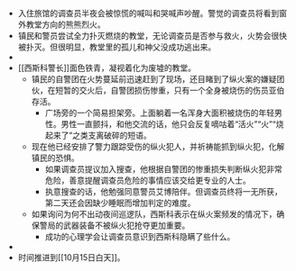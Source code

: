 - 入住旅馆的调查员半夜会被惊慌的喊叫和哭喊声吵醒。警觉的调查员将看到窗外教堂方向的熊熊烈火。
- 镇民和警员尝试全力扑灭燃烧的教堂，无论调查员是否参与救火，火势会很快被扑灭。但很明显，教堂里的孤儿和神父没成功逃出来。
-
- [[西斯科警长]]面色铁青，凝视着化为废墟的教堂。
	- 镇民的自警团在火势蔓延前迅速赶到了现场，还目睹到了纵火案的嫌疑团伙，在短暂的交火后，自警团损伤惨重，只有一个全身被烧伤的伤员亚伯存活。
		- 广场旁的一个简易担架旁。上面躺着一名浑身大面积被烧伤的年轻男性。男性一直颤抖，和他交流的话，他只会反复嘀咕着“活火”“火”“烧起来了”之类支离破碎的短语。
	- 现在他已经安排了警力跟踪受伤的纵火犯人，并祈祷能抓到纵火犯，化解镇民的恐惧。
		- 如果调查员提议加入搜查，他根据自警团的惨重损失判断纵火犯非常危险，善意提醒调查员危险的事情应该交给更专业的人士。
		- 执意搜查的话，他勉强同意警员艾博陪伴。但调查员终将一无所获，第二天还会因缺少睡眠而增加判定的难度。
	- 如果询问为何不出动夜间巡逻队，西斯科表示在纵火案频发的情况下，确保警局的武器装备不被纵火犯抢夺更加重要。
		- 成功的心理学会让调查员意识到西斯科隐瞒了些什么。
-
- 时间推进到[[10月15日白天]]。